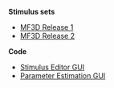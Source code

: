 **Stimulus sets**<br>
* [MF3D Release 1](https://github.com/MonkeyGone2Heaven/MF3D/wiki/MF3D-Release-%231)
* [MF3D Release 2]()

**Code**<br>
* [Stimulus Editor GUI](https://github.com/MonkeyGone2Heaven/MF3D/wiki/MF3D-Stimulus-Editor)
* [Parameter Estimation GUI](https://github.com/MonkeyGone2Heaven/MF3D-Tools/wiki/MF3D-Video-Parameter-Estimation-GUI)

